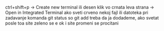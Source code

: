 ctrl+shift+p -> Create new terminal
ili desen klik vo crnata leva strana -> Open in Integrated Terminal
ako sveti crveno nekoj fajl ili datoteka pri zadavanje komanda git status so git add treba da ja dodademe, ako svetat posle toa site zeleno se e ok i site promeni se procitani
